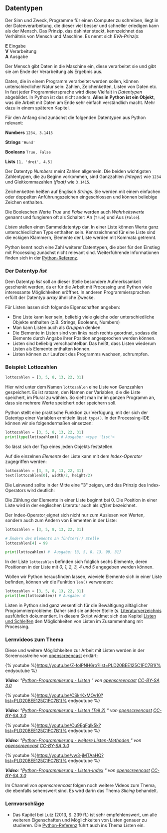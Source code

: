 ## Datentypen

Der Sinn und Zweck, Programme für einen Computer zu schreiben, liegt in der Datenverarbeitung, die dieser viel besser und schneller erledigen kann als der Mensch. Das Prinzip, das dahinter steckt, kennzeichnet das Verhältnis von Mensch und Maschine. Es nennt sich *EVA-Prinzip*:

**E** Eingabe  
**V** Verarbeitung  
**A** Ausgabe

Der Mensch gibt Daten in die Maschine ein, diese verarbeitet sie und gibt sie am Ende der Verarbeitung als Ergebnis aus.

Daten, die in einem Programm verarbeitet werden sollen, können unterschiedlicher Natur sein: Zahlen, Zeichenketten, Listen von Daten etc. In fast jeder Programmiersprache wird diese Vielfalt in *Datentypen* abgebildet. In Python ist das nicht anders. **Alles in Python ist ein Objekt**, was die Arbeit mit Daten am Ende sehr einfach verständlich macht. Mehr dazu in einem späteren Kapitel.

Für den Anfang sind zunächst die folgenden Datentypen aus Python relevant:

**Numbers** `1234, 3.1415`

**Strings** `'Hund'`

**Booleans** `True, False`

**Lists** `[1, 'drei', 4.5]`

Der Datentyp *Numbers* meint Zahlen allgemein. Die beiden wichtigsten Zahlentypen, die zu Beginn vorkommen, sind Ganzzahlen *(integer)* wie `1234` und Gleitkommazahlen *(float)* wie `3.1415`.

Zeichenketten heißen auf Englisch *Strings*. Sie werden mit einem einfachen oder doppelten Anführungszeichen eingeschlossen und können beliebige Zeichen enthalten.

Die Booleschen Werte *True* und *False* werden auch *Wahrheitswerte* genannt und fungieren oft als Schalter: An (`True`) und Aus (`False`).

*Listen* stellen einen Sammeldatentyp dar. In einer Liste können Werte ganz unterschiedlichen Typs enthalten sein. Kennzeichnend für eine Liste sind die eckigen Klammern, Elemente der Liste werden mit Kommata getrennt.

Python kennt noch eine Zahl weiterer Datentypen, die aber für den Einstieg mit Processing zunächst nicht relevant sind. Weiterführende Informationen finden sich in der [Python-Referenz](https://docs.python.org/2.7/library/stdtypes.html).

### Der Datentyp *list*

Dem Datentyp *list* soll an dieser Stelle besondere Aufmerksamkeit geschenkt werden, da er für die Arbeit mit Processing und Python viele interessante Möglichkeiten eröffnet. In anderen Programmiersprachen erfüllt der Datentyp *array* ähnliche Zwecke.

Für Listen lassen sich folgende Eigenschaften angeben:

* Eine Liste kann leer sein, beliebig viele gleiche oder unterschiedliche Objekte enthalten (z.B. Strings, Booleans, Numbers)
* Man kann Listen auch als *Gruppen* denken. 
* Die Elemente in Listen sind von links nach rechts geordnet, sodass die Elemente durch Angabe ihrer Position angesprochen werden können.
* Listen sind beliebig verschachtelbar. Das heißt, dass Listen wiederum Listen als Elemente enthalten können.
*  Listen können zur Laufzeit des Programms wachsen, schrumpfen.

### Beispiel: Lottozahlen

```python
lottozahlen = [3, 5, 8, 13, 22, 31]
```

Hier wird unter dem Namen `lottozahlen` eine Liste von Ganzzahlen gespeichert. Es ist ratsam, den Namen der Variablen, die die Liste speichert, im Plural zu wählen. So sieht man ihr im ganzen Programm an, dass sie mehrere Werte speichert oder speichern soll.

Python stellt eine praktische Funktion zur Verfügung, mit der sich der Datentyp einer Variablen ermitteln lässt: `type()`. In der Processing-IDE können wir sie folgendermaßen einsetzen:

```python
lottozahlen = [3, 5, 8, 13, 22, 31]
print(type(lottozahlen)) # Ausgabe: <type 'list'>
```

So lässt sich der Typ eines jeden Objekts feststellen.

Auf die einzelnen *Elemente* der Liste kann mit dem *Index-Operator* zugegriffen werden:

```python
lottozahlen = [3, 5, 8, 13, 22, 31]
text(lottozahlen[0], width/2, height/2)
```

Die Leinwand sollte in der Mitte eine "3" zeigen, und das Prinzip des Index-Operators wird deutlich:

<div class="box">
Die Zählung der Elemente in einer Liste beginnt bei 0. Die Position in einer Liste wird in der englischen Literatur auch als <em>offset</em> bezeichnet.
</div>

Der Index-Operator eignet sich nicht nur zum Auslesen von Werten, sondern auch zum Ändern von Elementen in der Liste:

```python
lottozahlen = [3, 5, 8, 13, 22, 31]

# Ändern des Elements an fünfter(!) Stelle
lottozahlen[4] = 99

print(lottozahlen) #  Ausgabe: [3, 5, 8, 13, 99, 31]
```

In der Liste `lottozahlen` befinden sich folglich sechs Elemente, deren Positionen in der Liste mit *0, 1, 2, 3, 4 und 5* angegeben werden können.

Wollen wir Python herausfinden lassen, wieviele Elemente sich in einer Liste befinden, können wir die Funktion `len()` verwenden:

```python
lottozahlen = [3, 5, 8, 13, 22, 31]
print(len(lottozahlen)) # Ausgabe: 6
```

Listen in Python sind ganz wesentlich für die Bewältigung alltäglicher Programmierprobleme. Daher sind sie anderer Stelle (s. [
Literaturverzeichnis](../Anhang/99-literatur.html) ausführlich dokumentiert. In diesem Skript widmet sich das Kapitel [
Listen und Schleifen](../Themen/listen_und_schleifen.html) den Möglichkeiten von Listen im Zusammenhang mit Processing.

### Lernvideos zum Thema

Diese und weitere Möglichkeiten zur Arbeit mit Listen werden in der Screencastreihe von [openscreencast](https://www.youtube.com/channel/UC_oJHQiMx9dNkbt2Wz9nicQ) erklärt:


{% youtube %}https://youtu.be/Z-folPNH6ro?list=PLD20BEE125C1FC7B1{% endyoutube %}

_**Video**: "[Python-Programmierung - Listen](https://youtu.be/Z-folPNH6ro?list=PLD20BEE125C1FC7B1)
" von [openscreencast](https://www.youtube.com/channel/UC_oJHQiMx9dNkbt2Wz9nicQ) [CC-BY-SA 3.0](https://creativecommons.org/licenses/by-sa/3.0/)_

{% youtube %}https://youtu.be/CSkrKxMOv10?list=PLD20BEE125C1FC7B1{% endyoutube %}

_**Video**: "[Python-Programmierung - Listen (Teil 2)](https://youtu.be/CSkrKxMOv10?list=PLD20BEE125C1FC7B1)
" von [openscreencast](https://www.youtube.com/channel/UC_oJHQiMx9dNkbt2Wz9nicQ) [CC-BY-SA 3.0](https://creativecommons.org/licenses/by-sa/3.0/)_

{% youtube %}https://youtu.be/Ou9EgFglk5k?list=PLD20BEE125C1FC7B1{% endyoutube %}

_**Video**: "[Python-Programmierung - weitere Listen-Methoden ](https://youtu.be/Ou9EgFglk5k?list=PLD20BEE125C1FC7B1)
" von [openscreencast](https://www.youtube.com/channel/UC_oJHQiMx9dNkbt2Wz9nicQ) [CC-BY-SA 3.0](https://creativecommons.org/licenses/by-sa/3.0/)_

{% youtube %}https://youtu.be/vw3-jMTAaHQ?list=PLD20BEE125C1FC7B1{% endyoutube %}

_**Video**: "[Python-Programmierung - Listen-Index](https://youtu.be/vw3-jMTAaHQ?list=PLD20BEE125C1FC7B1)
" von [openscreencast](https://www.youtube.com/channel/UC_oJHQiMx9dNkbt2Wz9nicQ) [CC-BY-SA 3.0](https://creativecommons.org/licenses/by-sa/3.0/)_

Im Channel von *openscreencast* folgen noch weitere Videos zum Thema, die ebenfalls sehenswert sind. Es wird darin das Thema *Slicing* behandelt.

### Lernvorschläge

*  Das Kapitel bei Lutz (2013, S. 239 ff.) ist sehr empfehlenswert, um alle weiteren Eigenschaften und Möglichkeiten von Listen genauer zu studieren. Die [Python-Referenz](https://docs.python.org/2.7/library/stdtypes.html#sequence-types-str-unicode-list-tuple-bytearray-buffer-xrange) führt auch ins Thema Listen ein.